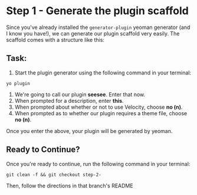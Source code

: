 # Step 1 - Generate the plugin scaffold

Since you've already installed the `generator-plugin` yeoman generator (and I know you have!), we can generate our plugin scaffold very easily. The scaffold comes with a structure like this:

## Task:

1. Start the plugin generator using the following command in your terminal:

 ```cli
 yo plugin
 ```

1. We're going to call our plugin **seesee**. Enter that now.
1. When prompted for a description, enter **this**.
2. When prompted about whether or not to use Velocity, choose **no (n)**.
3. When prompted as to whether our plugin requires a theme file, choose **no (n)**.

Once you enter the above, your plugin will be generated by yeoman. 

## Ready to Continue?

Once you're ready to continue, run the following command in your terminal:

```cli
git clean -f && git checkout step-2-
```

Then, follow the directions in that branch's README
